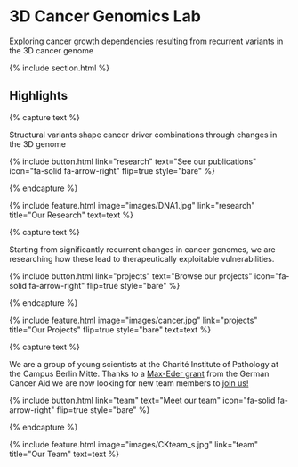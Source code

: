 ---
---

# 3D Cancer Genomics Lab 

Exploring cancer growth dependencies resulting from recurrent variants in the 3D cancer genome

{% include section.html %}

## Highlights

{% capture text %}

Structural variants shape cancer driver combinations through changes in the 3D genome

{%
  include button.html
  link="research"
  text="See our publications"
  icon="fa-solid fa-arrow-right"
  flip=true
  style="bare"
%}

{% endcapture %}

{%
  include feature.html
  image="images/DNA1.jpg"
  link="research"
  title="Our Research"
  text=text
%}

{% capture text %}

Starting from significantly recurrent changes in cancer genomes, we are researching how these lead to therapeutically exploitable vulnerabilities.

{%
  include button.html
  link="projects"
  text="Browse our projects"
  icon="fa-solid fa-arrow-right"
  flip=true
  style="bare"
%}

{% endcapture %}

{%
  include feature.html
  image="images/cancer.jpg"
  link="projects"
  title="Our Projects"
  flip=true
  style="bare"
  text=text
%}

{% capture text %}

We are a group of young scientists at the Charité Institute of Pathology at the Campus Berlin Mitte. Thanks to a [Max-Eder grant]( https://www.krebshilfe.de/forschen/foerderung/foerderprogramme/nachwuchsfoerderung/max-eder-nachwuchsgruppen/) from the German Cancer Aid we are now looking for new team members to [join us!](/2023/10/12/PhDs.html)

{%
  include button.html
  link="team"
  text="Meet our team"
  icon="fa-solid fa-arrow-right"
  flip=true
  style="bare"
%}

{% endcapture %}

{%
  include feature.html
  image="images/CKteam_s.jpg"
  link="team"
  title="Our Team"
  text=text
%}
